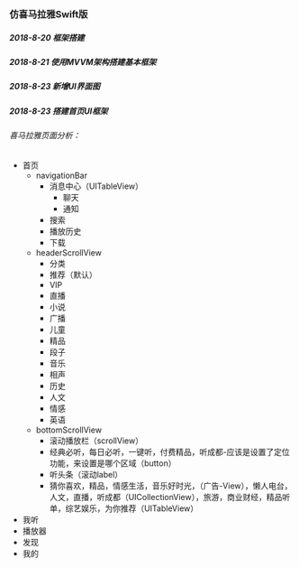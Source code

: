 ### 仿喜马拉雅Swift版
##### 2018-8-20 框架搭建
##### 2018-8-21 使用MVVM架构搭建基本框架
##### 2018-8-23 新增UI界面图
##### 2018-8-23 搭建首页UI框架
###### 喜马拉雅页面分析：
* 首页
   * navigationBar
       * 消息中心（UITableView）
           * 聊天
           * 通知
       * 搜索
       * 播放历史
       * 下载
   * headerScrollView
       * 分类
       * 推荐（默认）
       * VIP
       * 直播
       * 小说
       * 广播
       * 儿童
       * 精品
       * 段子
       * 音乐
       * 相声
       * 历史
       * 人文
       * 情感
       * 英语
   * bottomScrollView
       * 滚动播放栏（scrollView）
       * 经典必听，每日必听，一键听，付费精品，听成都-应该是设置了定位功能，来设置是哪个区域（button）
       * 听头条（滚动label）
       * 猜你喜欢，精品，情感生活，音乐好时光，（广告-View），懒人电台，人文，直播，听成都（UICollectionView），旅游，商业财经，精品听单，综艺娱乐，为你推荐（UITableView）
* 我听
* 播放器
* 发现
* 我的
